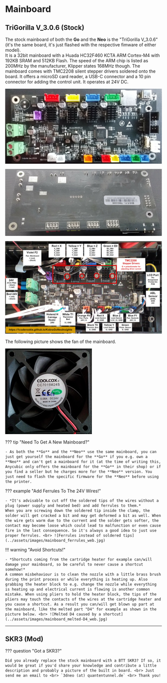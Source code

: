 <link rel=”manifest” href=”docs/manifest.webmanifest”>

# Mainboard

## TriGorilla V_3.0.6 (Stock) 
  
The stock mainboard of both the **Go** and the **Neo** is the "TriGorilla V_3.0.6" (it's the same board, it's just flashed with the respective fimware of either model).  
It is a 32bit mainboard with a Huada HC32F460 KCTA ARM Cortex-M4 with 192KB SRAM and 512KB Flash. The speed  of the ARM chip is listed as 200MHz by the manufacturer, Klipper states 168MHz though. The mainboard comes with TMC2208 silent stepper drivers soldered onto the board. It offers a microSD card reader, a USB-C connector and a 10 pin connector for adding the control unit. It operates at 24V DC.   
  
![Mainboard TriGorilla front](../assets/images/mainboard_front_web.jpg)  
  
![Mainboard TriGorilla back](../assets/images/mainboard_back_web.jpg)  

![Mainboard labeled](../assets/images/mainboard_complete_labeled_web.jpg)
  
The following picture shows the fan of the mainboard.  

![MCU fan](../assets/images/fan-mainboard_web.jpg)  

  
??? tip "Need To Get A New Mainboard?" 
  
    - As both the **Go** and the **Neo** use the same mainboard, you can just get yourself the mainboard for the **Go** if you e.g. own a **Neo** and can't get a mainboard for it (at the time of writing this, Anycubic only offers the mainboard for the **Go** in their shop) or if you find a seller but he charges more for the **Neo** version. You just need to flash the specific firmware for the **Neo** before using the printer. 
  
??? example "Add Ferrules To The 24V Wires!" 

    - *It's advisable to cut off the soldered tips of the wires without a plug (power supply and heated bed) and add ferrules to them.*  
    When you are screwing down the soldered tip inside the clamp, the solder will get cracked a bit and may get deformed a bit as well. When the wire gets warm due to the current and the solder gets softer, the contact may become loose which could lead to malfunction or even cause fire in the last consequence. So it's always a good idea to just use proper ferrules. <br> ![Ferrules instead of soldered tips](../assets/images/mainboard_ferrules_web.jpg)  
  
!!! warning "Avoid Shortcuts!"  
  
    - *Shortcuts coming from the cartridge heater for example can/will damage your mainboard, so be careful to never cause a shortcut somehow!*  
    A common misbehaviour is to clean the nozzle with a little brass brush during the print process or while everything is heating up. Also grabbing the heater block to e.g. change the nozzle while everything is heating up and electrical current is flowing is another common mistake. When using pliers to hold the heater block, the tips of the pliers may touch the contacts of the wires at the cartridge heater and you cause a shortcut. As a result you can/will get blown up part at the mainboard, like the melted part "D4" for example as shown in the picture below. <br> ![Melted D4 caused by a shortcut](../assets/images/mainboard_melted-D4_web.jpg)  
  
---
  
## SKR3 (Mod)
??? question "Got a SKR3?"  

    Did you already replace the stock mainboard with a BTT SKR3? If so, it would be great if you'd share your knowledge and contribute a little description and probably a picture of the built in board. <br> Just send me an email to <br> `3dneo (at) quantentunnel.de` <br> Thank you!
    
